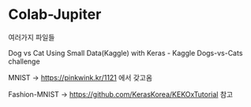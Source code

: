 # Colab-Jupiter
여러가지 파일들

Dog vs Cat Using Small Data(Kaggle) with Keras -  Kaggle Dogs-vs-Cats challenge

MNIST -> https://pinkwink.kr/1121 에서 갖고옴

Fashion-MNIST -> https://github.com/KerasKorea/KEKOxTutorial 참고
